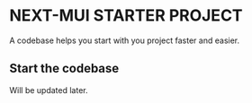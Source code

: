 # NEXT-MUI STARTER PROJECT

A codebase helps you start with you project faster and easier.

## Start the codebase

Will be updated later.
